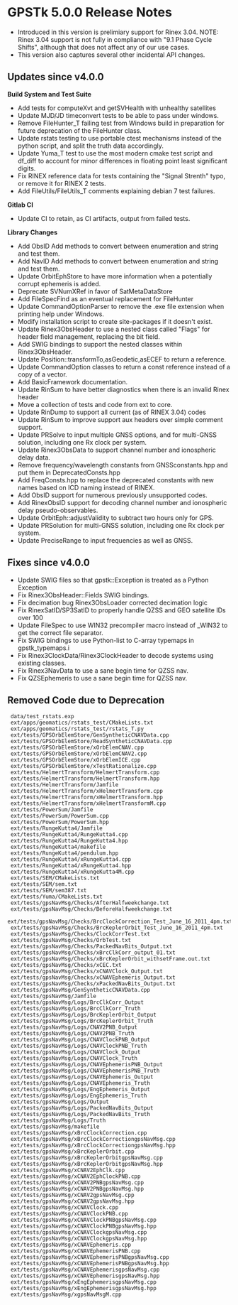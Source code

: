 GPSTk 5.0.0 Release Notes
========================

 * Introduced in this version is prelimiary support for Rinex 3.04.
   NOTE: Rinex 3.04 support is not fully in compliance with "9.1 Phase Cycle Shifts", although that does not affect any of our use cases.
 * This version also captures several other incidental API changes.

Updates since v4.0.0
---------------------

**Build System and Test Suite**
  * Add tests for computeXvt and getSVHealth with unhealthy satellites
  * Update MJD/JD timeconvert tests to be able to pass under windows.
  * Remove FileHunter_T failing test from Windows build in preparation for future deprecation of the FileHunter class.
  * Update rstats testing to use portable ctest mechanisms instead of the python script, and split the truth data accordingly.
  * Update Yuma_T test to use the most modern cmake test script and df_diff to account for minor differences in floating point least significant digits.
  * Fix RINEX reference data for tests containing the "Signal Strenth" typo, or remove it for RINEX 2 tests.
  * Add FileUtils/FileUtils_T comments explaining debian 7 test failures.

**Gitlab CI**
  * Update CI to retain, as CI artifacts, output from failed tests.

**Library Changes**
  * Add ObsID Add methods to convert between enumeration and string and test them.
  * Add NavID Add methods to convert between enumeration and string and test them.
  * Update OrbitEphStore to have more information when a potentially corrupt ephemeris is added.
  * Deprecate SVNumXRef in favor of SatMetaDataStore
  * Add FileSpecFind as an eventual replacement for FileHunter
  * Update CommandOptionParser to remove the .exe file extension when printing help under Windows.
  * Modify installation script to create site-packages if it doesn't exist.
  * Update Rinex3ObsHeader to use a nested class called "Flags" for header field management, replacing the bit field.
  * Add SWIG bindings to support the nested classes within Rinex3ObsHeader.
  * Update Position::transformTo,asGeodetic,asECEF to return a reference.
  * Update CommandOption classes to return a const reference instead of a copy of a vector.
  * Add BasicFramework documentation.
  * Update RinSum to have better diagnostics when there is an invalid Rinex header
  * Move a collection of tests and code from ext to core.
  * Update RinDump to support all current (as of RINEX 3.04) codes
  * Update RinSum to improve support aux headers over simple comment support.
  * Update PRSolve to input multiple GNSS options, and for multi-GNSS solution, including one Rx clock per system.
  * Update Rinex3ObsData to support channel number and ionospheric delay data.
  * Remove frequency/wavelength constants from GNSSconstants.hpp and put them in DeprecatedConsts.hpp
  * Add FreqConsts.hpp to replace the deprecated constants with new names based on ICD naming instead of RINEX.
  * Add ObsID support for numerous previously unsupported codes.
  * Add RinexObsID support for decoding channel number and ionospheric delay pseudo-observables.
  * Update OrbitEph::adjustValidity to subtract two hours only for GPS.
  * Update PRSolution for multi-GNSS solution, including one Rx clock per system.
  * Update PreciseRange to input frequencies as well as GNSS.

Fixes since v4.0.0
--------------------
  * Update SWIG files so that gpstk::Exception is treated as a Python Exception
  * Fix Rinex3ObsHeader::Fields SWIG bindings.
  * Fix decimation bug Rinex3ObsLoader corrected decimation logic
  * Fix RinexSatID/SP3SatID to properly handle QZSS and GEO satellite IDs over 100
  * Update FileSpec to use WIN32 precompiler macro instead of _WIN32 to get the correct file separator.
  * Fix SWIG bindings to use Python-list to C-array typemaps in gpstk_typemaps.i
  * Fix Rinex3ClockData/Rinex3ClockHeader to decode systems using existing classes.
  * Fix Rinex3NavData to use a sane begin time for QZSS nav.
  * Fix QZSEphemeris to use a sane begin time for QZSS nav.


Removed Code due to Deprecation
-------------------------------
     data/test_rstats.exp
     ext/apps/geomatics/rstats_test/CMakeLists.txt
     ext/apps/geomatics/rstats_test/rstats_T.py
     ext/tests/GPSOrbElemStore/GenSyntheticCNAVData.cpp
     ext/tests/GPSOrbElemStore/ReadSyntheticCNAVData.cpp
     ext/tests/GPSOrbElemStore/xOrbElemCNAV.cpp
     ext/tests/GPSOrbElemStore/xOrbElemCNAV2.cpp
     ext/tests/GPSOrbElemStore/xOrbElemICE.cpp
     ext/tests/GPSOrbElemStore/xTestRationalize.cpp
     ext/tests/HelmertTransform/HelmertTransform.cpp
     ext/tests/HelmertTransform/HelmertTransform.hpp
     ext/tests/HelmertTransform/Jamfile
     ext/tests/HelmertTransform/xHelmertTransform.cpp
     ext/tests/HelmertTransform/xHelmertTransform.hpp
     ext/tests/HelmertTransform/xHelmertTransformM.cpp
     ext/tests/PowerSum/Jamfile
     ext/tests/PowerSum/PowerSum.cpp
     ext/tests/PowerSum/PowerSum.hpp
     ext/tests/RungeKutta4/Jamfile
     ext/tests/RungeKutta4/RungeKutta4.cpp
     ext/tests/RungeKutta4/RungeKutta4.hpp
     ext/tests/RungeKutta4/makefile
     ext/tests/RungeKutta4/pendulum.hpp
     ext/tests/RungeKutta4/xRungeKutta4.cpp
     ext/tests/RungeKutta4/xRungeKutta4.hpp
     ext/tests/RungeKutta4/xRungeKutta4M.cpp
     ext/tests/SEM/CMakeLists.txt
     ext/tests/SEM/sem.txt
     ext/tests/SEM/sem387.txt
     ext/tests/Yuma/CMakeLists.txt
     ext/tests/gpsNavMsg/Checks/AfterHalfweekchange.txt
     ext/tests/gpsNavMsg/Checks/BeforeHalfweekchange.txt
     ext/tests/gpsNavMsg/Checks/BrcClockCorrection_Test_June_16_2011_4pm.txt
     ext/tests/gpsNavMsg/Checks/BrcKeplerOrbit_Test_June_16_2011_4pm.txt
     ext/tests/gpsNavMsg/Checks/ClockCorrTest.txt
     ext/tests/gpsNavMsg/Checks/OrbTest.txt
     ext/tests/gpsNavMsg/Checks/PackedNavBits_Output.txt
     ext/tests/gpsNavMsg/Checks/xBrcClkCorr_output_01.txt
     ext/tests/gpsNavMsg/Checks/xBrcKeplerOrbit_withsetFrame.out.txt
     ext/tests/gpsNavMsg/Checks/xCEC.txt
     ext/tests/gpsNavMsg/Checks/xCNAVClock_Output.txt
     ext/tests/gpsNavMsg/Checks/xCNAVEphemeris_Output.txt
     ext/tests/gpsNavMsg/Checks/xPackedNavBits_Output.txt
     ext/tests/gpsNavMsg/GenSyntheticCNAVData.cpp
     ext/tests/gpsNavMsg/Jamfile
     ext/tests/gpsNavMsg/Logs/BrcClkCorr_Output
     ext/tests/gpsNavMsg/Logs/BrcClkCorr_Truth
     ext/tests/gpsNavMsg/Logs/BrcKeplerOrbit_Output
     ext/tests/gpsNavMsg/Logs/BrcKeplerOrbit_Truth
     ext/tests/gpsNavMsg/Logs/CNAV2PNB_Output
     ext/tests/gpsNavMsg/Logs/CNAV2PNB_Truth
     ext/tests/gpsNavMsg/Logs/CNAVClockPNB_Output
     ext/tests/gpsNavMsg/Logs/CNAVClockPNB_Truth
     ext/tests/gpsNavMsg/Logs/CNAVClock_Output
     ext/tests/gpsNavMsg/Logs/CNAVClock_Truth
     ext/tests/gpsNavMsg/Logs/CNAVEphemerisPNB_Output
     ext/tests/gpsNavMsg/Logs/CNAVEphemerisPNB_Truth
     ext/tests/gpsNavMsg/Logs/CNAVEphemeris_Output
     ext/tests/gpsNavMsg/Logs/CNAVEphemeris_Truth
     ext/tests/gpsNavMsg/Logs/EngEphemeris_Output
     ext/tests/gpsNavMsg/Logs/EngEphemeris_Truth
     ext/tests/gpsNavMsg/Logs/Output
     ext/tests/gpsNavMsg/Logs/PackedNavBits_Output
     ext/tests/gpsNavMsg/Logs/PackedNavBits_Truth
     ext/tests/gpsNavMsg/Logs/Truth
     ext/tests/gpsNavMsg/makefile
     ext/tests/gpsNavMsg/xBrcClockCorrection.cpp
     ext/tests/gpsNavMsg/xBrcClockCorrectiongpsNavMsg.cpp
     ext/tests/gpsNavMsg/xBrcClockCorrectiongpsNavMsg.hpp
     ext/tests/gpsNavMsg/xBrcKeplerOrbit.cpp
     ext/tests/gpsNavMsg/xBrcKeplerOrbitgpsNavMsg.cpp
     ext/tests/gpsNavMsg/xBrcKeplerOrbitgpsNavMsg.hpp
     ext/tests/gpsNavMsg/xCNAV2EphClk.cpp
     ext/tests/gpsNavMsg/xCNAV2EphClockPNB.cpp
     ext/tests/gpsNavMsg/xCNAV2PNBgpsNavMsg.cpp
     ext/tests/gpsNavMsg/xCNAV2PNBgpsNavMsg.hpp
     ext/tests/gpsNavMsg/xCNAV2gpsNavMsg.cpp
     ext/tests/gpsNavMsg/xCNAV2gpsNavMsg.hpp
     ext/tests/gpsNavMsg/xCNAVClock.cpp
     ext/tests/gpsNavMsg/xCNAVClockPNB.cpp
     ext/tests/gpsNavMsg/xCNAVClockPNBgpsNavMsg.cpp
     ext/tests/gpsNavMsg/xCNAVClockPNBgpsNavMsg.hpp
     ext/tests/gpsNavMsg/xCNAVClockgpsNavMsg.cpp
     ext/tests/gpsNavMsg/xCNAVClockgpsNavMsg.hpp
     ext/tests/gpsNavMsg/xCNAVEphemeris.cpp
     ext/tests/gpsNavMsg/xCNAVEphemerisPNB.cpp
     ext/tests/gpsNavMsg/xCNAVEphemerisPNBgpsNavMsg.cpp
     ext/tests/gpsNavMsg/xCNAVEphemerisPNBgpsNavMsg.hpp
     ext/tests/gpsNavMsg/xCNAVEphemerisgpsNavMsg.cpp
     ext/tests/gpsNavMsg/xCNAVEphemerisgpsNavMsg.hpp
     ext/tests/gpsNavMsg/xEngEphemerisgpsNavMsg.cpp
     ext/tests/gpsNavMsg/xEngEphemerisgpsNavMsg.hpp
     ext/tests/gpsNavMsg/xgpsNavMsgM.cpp
